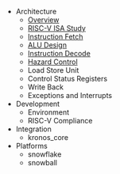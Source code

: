 - Architecture
  - [Overview](arch_overview.md)
  - [RISC-V ISA Study](rv32_study.md)
  - [Instruction Fetch](instr_fetch.md)
  - [ALU Design](alu_design.md)
  - [Instruction Decode](instr_decode.md)
  - [Hazard Control](hazard_ctrl.md)
  - Load Store Unit
  - Control Status Registers
  - Write Back
  - Exceptions and Interrupts
- Development
  - Environment
  - RISC-V Compliance
- Integration
  - kronos_core
- Platforms
  - snowflake
  - snowball